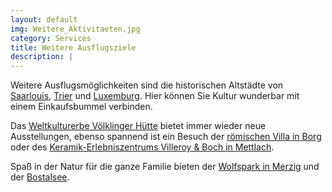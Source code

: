 ```yaml
---
layout: default
img: Weitere_Aktivitaeten.jpg
category: Services
title: Weitere Ausflugsziele
description: |
---
```


Weitere Ausflugsmöglichkeiten sind die historischen Altstädte von [Saarlouis](https://www.urlaub.saarland/Media/Orte/Saarlouis), 
[Trier](https://www.trier.de/startseite/) und [Luxemburg](https://www.visitluxembourg.com/de/regionen/luxemburg-hauptstadt). 
Hier können Sie Kultur wunderbar mit einem Einkaufsbummel verbinden.

Das [Weltkulturerbe Völklinger Hütte](https://www.voelklinger-huette.org/willkommen/) bietet immer wieder neue 
Ausstellungen, ebenso spannend ist ein Besuch der [römischen Villa in Borg](https://www.urlaub.saarland/Media/Attraktionen/Roemische-Villa-Borg) 
oder des [Keramik-Erlebniszentrums Villeroy & Boch in Mettlach](https://www.urlaub.saarland/Media/Attraktionen/Keramik-Erlebniszentrum-Villeroy-Boch).

Spaß in der Natur für die ganze Familie bieten der [Wolfspark in Merzig](http://www.wolfspark-wernerfreund.de/) und der [Bostalsee](https://www.urlaub.saarland/Media/Attraktionen/Bostalsee).














